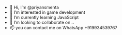 - 👋 Hi, I’m @priyansmehta
- 👀 I’m interested in game development
- 🌱 I’m currently learning JavaScript
- 💞️ I’m looking to collaborate on ..
- 📫 you can contact me on WhatsApp +919934539767

<!---
priyansmehta/priyansmehta is a ✨ special ✨ repository because its `README.md` (this file) appears on your GitHub profile.
You can click the Preview link to take a look at your changes.
--->
